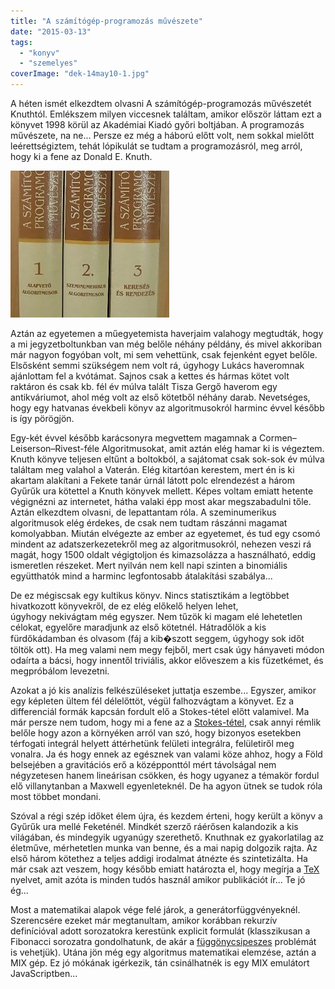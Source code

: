 ```yaml
---
title: "A számítógép-programozás művészete"
date: "2015-03-13"
tags: 
  - "konyv"
  - "szemelyes"
coverImage: "dek-14may10-1.jpg"
---
```


A héten ismét elkezdtem olvasni A számítógép-programozás művészetét Knuthtól. Emlékszem milyen viccesnek találtam, amikor először láttam ezt a könyvet 1998 körül az Akadémiai Kiadó győri boltjában. A programozás művészete, na ne... Persze ez még a háború előtt volt, nem sokkal mielőtt leérettségiztem, tehát lópikulát se tudtam a programozásról, meg arról, hogy ki a fene az Donald E. Knuth.

![a-szamitogep-programozas-muveszete-1-3--8458788](images/a-szamitogep-programozas-muveszete-1-3-8458788-e1570267410481.jpg)

Aztán az egyetemen a műegyetemista haverjaim valahogy megtudták, hogy a mi jegyzetboltunkban van még belőle néhány példány, és mivel akkoriban már nagyon fogyóban volt, mi sem vehettünk, csak fejenként egyet belőle. Elsősként semmi szükségem nem volt rá, úgyhogy Lukács haveromnak ajánlottam fel a kvótámat. Sajnos csak a kettes és hármas kötet volt raktáron és csak kb. fél év múlva talált Tisza Gergő haverom egy antikváriumot, ahol még volt az első kötetből néhány darab. Nevetséges, hogy egy hatvanas évekbeli könyv az algoritmusokról harminc évvel később is így pörögjön.

Egy-két évvel később karácsonyra megvettem magamnak a Cormen–Leiserson–Rivest-féle Algoritmusokat, amit aztán elég hamar ki is végeztem. Knuth könyve teljesen eltűnt a boltokból, a sajátomat csak sok-sok év múlva találtam meg valahol a Vaterán. Elég kitartóan kerestem, mert én is ki akartam alakítani a Fekete tanár úrnál látott polc elrendezést a három Gyűrűk ura kötettel a Knuth könyvek mellett. Képes voltam emiatt hetente végignézni az internetet, hátha valaki épp most akar megszabadulni tőle. Aztán elkezdtem olvasni, de lepattantam róla. A szeminumerikus algoritmusok elég érdekes, de csak nem tudtam rászánni magamat komolyabban. Miután elvégezte az ember az egyetemet, és tud egy csomó mindent az adatszerkezetekről meg az algoritmusokról, nehezen veszi rá magát, hogy 1500 oldalt végigtoljon és kimazsolázza a használható, eddig ismeretlen részeket. Mert nyilván nem kell napi szinten a binomiális együtthatók mind a harminc legfontosabb átalakítási szabálya...

De ez mégiscsak egy kultikus könyv. Nincs statisztikám a legtöbbet hivatkozott könyvekről, de ez elég előkelő helyen lehet, úgyhogy nekivágtam még egyszer. Nem tűzök ki magam elé lehetetlen célokat, egyelőre maradjunk az első kötetnél. Hátradőlök a kis fürdőkádamban és olvasom (fáj a kib�szott seggem, úgyhogy sok időt töltök ott). Ha meg valami nem megy fejből, mert csak úgy hányaveti módon odaírta a bácsi, hogy innentől triviális, akkor előveszem a kis füzetkémet, és megpróbálom levezetni.

Azokat a jó kis analízis felkészüléseket juttatja eszembe... Egyszer, amikor egy képleten ültem fél délelőttöt, végül falhozvágtam a könyvet. Ez a differenciál formák kapcsán fordult elő a Stokes-tétel előtt valamivel. Ma már persze nem tudom, hogy mi a fene az a [Stokes-tétel](http://en.wikipedia.org/wiki/Stokes%27_theorem), csak annyi rémlik belőle hogy azon a környéken arról van szó, hogy bizonyos esetekben térfogati integrál helyett áttérhetünk felületi integrálra, felületiről meg vonalra. Ja és hogy ennek az egésznek van valami köze ahhoz, hogy a Föld belsejében a gravitációs erő a középponttól mért távolságal nem négyzetesen hanem lineárisan csökken, és hogy ugyanez a témakör fordul elő villanytanban a Maxwell egyenleteknél. De ha agyon ütnek se tudok róla most többet mondani.

Szóval a régi szép időket élem újra, és kezdem érteni, hogy került a könyv a Gyűrűk ura mellé Feketénél. Mindkét szerző ráérősen kalandozik a kis világában, és mindegyik ugyanúgy szerethető. Knuthnak ez gyakorlatilag az életműve, mérhetetlen munka van benne, és a mai napig dolgozik rajta. Az első három kötethez a teljes addigi irodalmat átnézte és szintetizálta. Ha már csak azt veszem, hogy később emiatt határozta el, hogy megírja a [TeX](http://en.wikipedia.org/wiki/TeX) nyelvet, amit azóta is minden tudós használ amikor publikációt ír... Te jó ég...

Most a matematikai alapok vége felé járok, a generátorfüggvényeknél. Szerencsére ezeket már megtanultam, amikor korábban rekurzív definícióval adott sorozatokra kerestünk explicit formulát (klasszikusan a Fibonacci sorozatra gondolhatunk, de akár a [függönycsipeszes](https://csokavar.hu/blog/2008/09/a-programozo-otthona/) problémát is vehetjük). Utána jön még egy algoritmus matematikai elemzése, aztán a MIX gép. Ez jó mókának igérkezik, tán csinálhatnék is egy MIX emulátort JavaScriptben...
